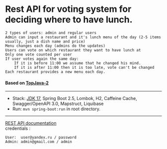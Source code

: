 Rest API for voting system for deciding where to have lunch.
===============================
    2 types of users: admin and regular users
    Admin can input a restaurant and it's lunch menu of the day (2-5 items usually, just a dish name and price)
    Menu changes each day (admins do the updates)
    Users can vote on which restaurant they want to have lunch at
    Only one vote counted per user
    If user votes again the same day:
        If it is before 11:00 we assume that he changed his mind.
        If it is after 11:00 then it is too late, vote can't be changed
    Each restaurant provides a new menu each day.

#### Based on [TopJava-2](https://javaops.ru/view/topjava2)

-------------------------------------------------------------
- Stack: [JDK 17](http://jdk.java.net/17/), Spring Boot 2.5, Lombok, H2, Caffeine Cache, Swagger/OpenAPI 3.0, Mapstruct, Liquibase 
- Run: `mvn spring-boot:run` in root directory.
-----------------------------------------------------
[REST API documentation](http://localhost:8080/swagger-ui.html)  
credentials :
```
User:  user@yandex.ru / password
Admin: admin@gmail.com / admin
```